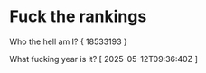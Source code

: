 # Fuck the rankings

Who the hell am I?
{ 18533193 }

What fucking year is it?
[ 2025-05-12T09:36:40Z ]
